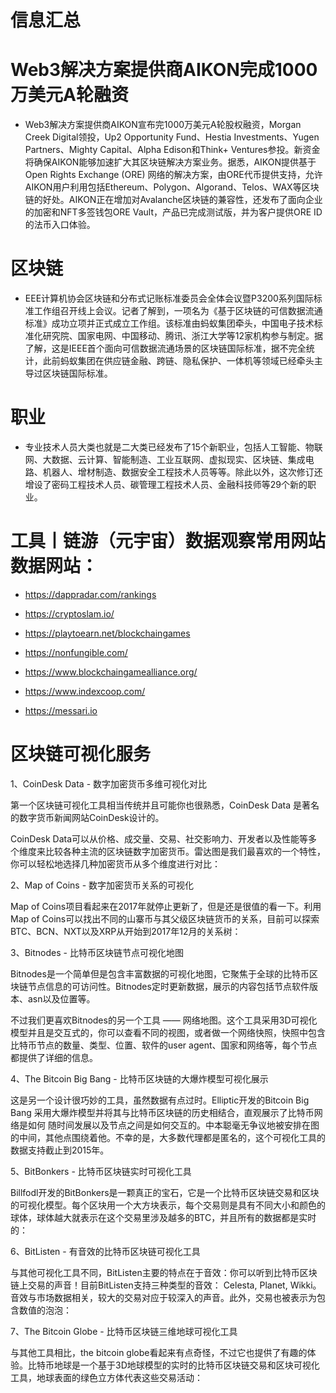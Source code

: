 # 信息汇总

#  Web3解决方案提供商AIKON完成1000万美元A轮融资

* Web3解决方案提供商AIKON宣布完1000万美元A轮股权融资，Morgan Creek Digital领投，Up2 Opportunity Fund、Hestia Investments、Yugen Partners、Mighty Capital、Alpha Edison和Think+ Ventures参投。新资金将确保AIKON能够加速扩大其区块链解决方案业务。据悉，AIKON提供基于Open Rights Exchange (ORE) 网络的解决方案，由ORE代币提供支持，允许AIKON用户利用包括Ethereum、Polygon、Algorand、Telos、WAX等区块链的好处。AIKON正在增加对Avalanche区块链的兼容性，还发布了面向企业的加密和NFT多签钱包ORE Vault，产品已完成测试版，并为客户提供ORE ID的法币入口体验。


# 区块链

* EEE计算机协会区块链和分布式记账标准委员会全体会议暨P3200系列国际标准工作组召开线上会议。记者了解到，一项名为《基于区块链的可信数据流通标准》成功立项并正式成立工作组。该标准由蚂蚁集团牵头，中国电子技术标准化研究院、国家电网、中国移动、腾讯、浙江大学等12家机构参与制定。据了解，这是IEEE首个面向可信数据流通场景的区块链国际标准，据不完全统计，此前蚂蚁集团在供应链金融、跨链、隐私保护、一体机等领域已经牵头主导过区块链国际标准。


# 职业
* 专业技术人员大类也就是二大类已经发布了15个新职业，包括人工智能、物联网、大数据、云计算、智能制造、工业互联网、虚拟现实、区块链、集成电路、机器人、增材制造、数据安全工程技术人员等等。除此以外，这次修订还增设了密码工程技术人员、碳管理工程技术人员、金融科技师等29个新的职业。

# 工具丨链游（元宇宙）数据观察常用网站数据网站：

* https://dappradar.com/rankings

* https://cryptoslam.io/

* https://playtoearn.net/blockchaingames

* https://nonfungible.com/

* https://www.blockchaingamealliance.org/

* https://www.indexcoop.com/

* https://messari.io


# 区块链可视化服务

1、CoinDesk Data - 数字加密货币多维可视化对比

第一个区块链可视化工具相当传统并且可能你也很熟悉，CoinDesk Data 是著名的数字货币新闻网站CoinDesk设计的。

CoinDesk Data可以从价格、成交量、交易、社交影响力、开发者以及性能等多个维度来比较各种主流的区块链数字加密货币。雷达图是我们最喜欢的一个特性，你可以轻松地选择几种加密货币从多个维度进行对比：


2、Map of Coins - 数字加密货币关系的可视化

Map of Coins项目看起来在2017年就停止更新了，但是还是很值的看一下。利用Map of Coins可以找出不同的山寨币与其父级区块链货币的关系，目前可以探索BTC、BCN、NXT以及XRP从开始到2017年12月的关系树：


3、Bitnodes - 比特币区块链节点可视化地图

Bitnodes是一个简单但是包含丰富数据的可视化地图，它聚焦于全球的比特币区块链节点信息的可访问性。Bitnodes定时更新数据，展示的内容包括节点软件版本、asn以及位置等。

不过我们更喜欢Bitnodes的另一个工具 —— 网络地图。这个工具采用3D可视化模型并且是交互式的，你可以查看不同的视图，或者做一个网络快照，快照中包含比特币节点的数量、类型、位置、软件的user agent、国家和网络等，每个节点都提供了详细的信息。

4、The Bitcoin Big Bang - 比特币区块链的大爆炸模型可视化展示

这是另一个设计很巧妙的工具，虽然数据有点过时。Elliptic开发的Bitcoin Big Bang 采用大爆炸模型并将其与比特币区块链的历史相结合，直观展示了比特币网络是如何 随时间发展以及节点之间是如何交互的。中本聪毫无争议地被安排在图的中间，其他点围绕着他。不幸的是，大多数代理都是匿名的，这个可视化工具的数据支持截止到2015年。

5、BitBonkers - 比特币区块链实时可视化工具

Billfodl开发的BitBonkers是一颗真正的宝石，它是一个比特币区块链交易和区块的可视化模型。每个区块用一个大方块表示，每个交易则是具有不同大小和颜色的球体，球体越大就表示在这个交易里涉及越多的BTC，并且所有的数据都是实时的：

6、BitListen - 有音效的比特币区块链可视化工具

与其他可视化工具不同，BitListen主要的特点在于音效：你可以听到比特币区块链上交易的声音！目前BitListen支持三种类型的音效： Celesta, Planet, Wikki。音效与市场数据相关，较大的交易对应于较深入的声音。此外，交易也被表示为包含数值的泡泡：

7、The Bitcoin Globe - 比特币区块链三维地球可视化工具

与其他工具相比，the bitcoin globe看起来有点奇怪，不过它也提供了有趣的体验。比特币地球是一个基于3D地球模型的实时的比特币区块链交易和区块可视化工具，地球表面的绿色立方体代表这些交易活动：









